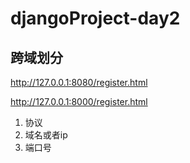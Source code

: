 # djangoProject-day2

## 跨域划分

http://127.0.0.1:8080/register.html

http://127.0.0.1:8000/register.html

1. 协议
2. 域名或者ip
3. 端口号














